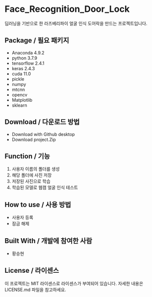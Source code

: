 # Face_Recognition_Door_Lock
딥러닝을 기반으로 한 라즈베리파이 얼굴 인식 도어락을 만드는 프로젝트입니다.


## Package / 필요 패키지
  * Anaconda 4.9.2
  * python 3.7.9
  * tensorflow 2.4.1
  * keras 2.4.3
  * cuda 11.0
  * pickle 
  * numpy
  * mtcnn
  * opencv
  * Matplotlib
  * sklearn
  
## Download / 다운로드 방법
  * Download with Github desktop
  * Download project.Zip

## Function / 기능
  1. 사용자 이름의 폴더를 생성
  2. 해당 폴더에 사진 저장
  3. 저장된 사진으로 학습
  4. 학습된 모델로 웹캠 얼굴 인식 테스트 

## How to use / 사용 방법
  * 사용자 등록
  * 잠금 해제

## Built With / 개발에 참여한 사람
 * 황승현

## License / 라이센스
이 프로젝트는 MIT 라이센스로 라이센스가 부여되어 있습니다. 자세한 내용은 LICENSE.md 파일을 참고하세요.
